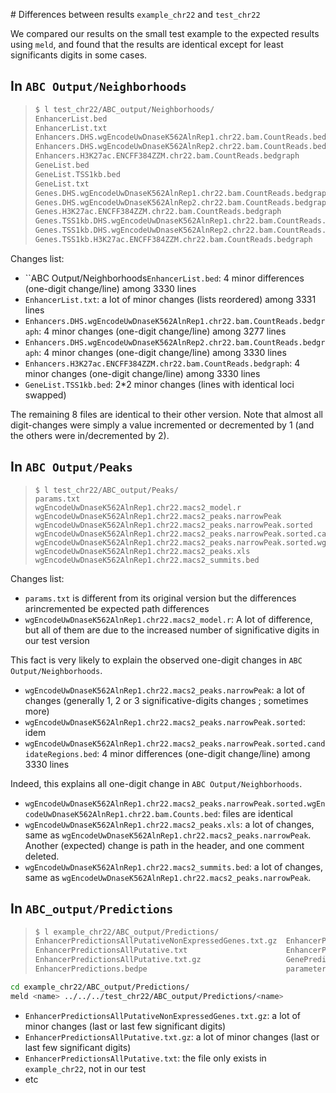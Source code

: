 # Differences between results `example_chr22` and `test_chr22`

We compared our results on the small test example to the expected results using `meld`, and found that the results are identical except for least significants digits in some cases.

## In `ABC Output/Neighborhoods`

> ```bash
> $ l test_chr22/ABC_output/Neighborhoods/
> EnhancerList.bed
> EnhancerList.txt
> Enhancers.DHS.wgEncodeUwDnaseK562AlnRep1.chr22.bam.CountReads.bedgraph
> Enhancers.DHS.wgEncodeUwDnaseK562AlnRep2.chr22.bam.CountReads.bedgraph
> Enhancers.H3K27ac.ENCFF384ZZM.chr22.bam.CountReads.bedgraph
> GeneList.bed
> GeneList.TSS1kb.bed
> GeneList.txt
> Genes.DHS.wgEncodeUwDnaseK562AlnRep1.chr22.bam.CountReads.bedgraph
> Genes.DHS.wgEncodeUwDnaseK562AlnRep2.chr22.bam.CountReads.bedgraph
> Genes.H3K27ac.ENCFF384ZZM.chr22.bam.CountReads.bedgraph
> Genes.TSS1kb.DHS.wgEncodeUwDnaseK562AlnRep1.chr22.bam.CountReads.bedgraph
> Genes.TSS1kb.DHS.wgEncodeUwDnaseK562AlnRep2.chr22.bam.CountReads.bedgraph
> Genes.TSS1kb.H3K27ac.ENCFF384ZZM.chr22.bam.CountReads.bedgraph
> ```

Changes list:

- ``ABC Output/Neighborhoods`EnhancerList.bed`: 4 minor differences (one-digit change/line) among 3330 lines
- `EnhancerList.txt`: a lot of minor changes (lists reordered) among 3331 lines
- `Enhancers.DHS.wgEncodeUwDnaseK562AlnRep1.chr22.bam.CountReads.bedgraph`: 4 minor changes (one-digit change/line) among 3277 lines
- `Enhancers.DHS.wgEncodeUwDnaseK562AlnRep2.chr22.bam.CountReads.bedgraph`: 4 minor changes (one-digit change/line) among 3330 lines
- `Enhancers.H3K27ac.ENCFF384ZZM.chr22.bam.CountReads.bedgraph`: 4 minor changes (one-digit change/line) among 3330 lines
- `GeneList.TSS1kb.bed`: 2*2 minor changes (lines with identical loci swapped)

The remaining 8 files are identical to their other version. Note that almost all digit-changes were simply a value incremented or decremented by 1 (and the others were in/decremented by 2).

## In `ABC Output/Peaks`

> ```shell
> $ l test_chr22/ABC_output/Peaks/
> params.txt
> wgEncodeUwDnaseK562AlnRep1.chr22.macs2_model.r
> wgEncodeUwDnaseK562AlnRep1.chr22.macs2_peaks.narrowPeak
> wgEncodeUwDnaseK562AlnRep1.chr22.macs2_peaks.narrowPeak.sorted
> wgEncodeUwDnaseK562AlnRep1.chr22.macs2_peaks.narrowPeak.sorted.candidateRegions.bed
> wgEncodeUwDnaseK562AlnRep1.chr22.macs2_peaks.narrowPeak.sorted.wgEncodeUwDnaseK562AlnRep1.chr22.bam.Counts.bed
> wgEncodeUwDnaseK562AlnRep1.chr22.macs2_peaks.xls
> wgEncodeUwDnaseK562AlnRep1.chr22.macs2_summits.bed
> ```

Changes list:

- `params.txt` is different from its original version but the differences arincremented be expected path differences
- `wgEncodeUwDnaseK562AlnRep1.chr22.macs2_model.r`: A lot of difference, but all of them are due to the increased number of significative digits in our test version

This fact is very likely to explain the observed one-digit changes in `ABC Output/Neighborhoods`.

- `wgEncodeUwDnaseK562AlnRep1.chr22.macs2_peaks.narrowPeak`: a lot of changes (generally 1, 2  or 3 significative-digits changes ; sometimes more)
- `wgEncodeUwDnaseK562AlnRep1.chr22.macs2_peaks.narrowPeak.sorted`: idem
- `wgEncodeUwDnaseK562AlnRep1.chr22.macs2_peaks.narrowPeak.sorted.candidateRegions.bed`: 4 minor differences (one-digit change/line) among 3330 lines

Indeed, this explains all one-digit change in `ABC Output/Neighborhoods`.

- `wgEncodeUwDnaseK562AlnRep1.chr22.macs2_peaks.narrowPeak.sorted.wgEncodeUwDnaseK562AlnRep1.chr22.bam.Counts.bed`: files are identical
- `wgEncodeUwDnaseK562AlnRep1.chr22.macs2_peaks.xls`: a lot of changes, same as `wgEncodeUwDnaseK562AlnRep1.chr22.macs2_peaks.narrowPeak`. Another (expected) change is path in the header, and one comment deleted.
- `wgEncodeUwDnaseK562AlnRep1.chr22.macs2_summits.bed`: a lot of changes, same as `wgEncodeUwDnaseK562AlnRep1.chr22.macs2_peaks.narrowPeak`.

## In `ABC_output/Predictions`

> ```bash
> $ l example_chr22/ABC_output/Predictions/
> EnhancerPredictionsAllPutativeNonExpressedGenes.txt.gz  EnhancerPredictionsFull.txt
> EnhancerPredictionsAllPutative.txt                      EnhancerPredictions.txt
> EnhancerPredictionsAllPutative.txt.gz                   GenePredictionStats.txt
> EnhancerPredictions.bedpe                               parameters.predict.txt
> ```

```bash
cd example_chr22/ABC_output/Predictions/
meld <name> ../../../test_chr22/ABC_output/Predictions/<name>
```

* `EnhancerPredictionsAllPutativeNonExpressedGenes.txt.gz`: a lot of minor changes (last or last few significant digits)
* `EnhancerPredictionsAllPutative.txt.gz`: a lot of minor changes (last or last few significant digits)
* `EnhancerPredictionsAllPutative.txt`: the file only exists in `example_chr22`, not in our test
* etc
